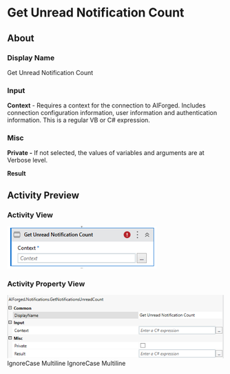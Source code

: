 # Get Unread Notification Count

## About

### Display Name

Get Unread Notification Count

### Input

**Context** - Requires a context for the connection to AIForged. Includes connection configuration information, user information and authentication information. This is a regular VB or C# expression.

### Misc

**Private -** If not selected, the values of variables and arguments are at Verbose level.

**Result**

## Activity Preview

### Activity View

![](../../../assets/image%20%2890%29%20%281%29.png)
### Activity Property View

![](../../../assets/image%20%2844%29%20%282%29.png)
 IgnoreCase Multiline IgnoreCase Multiline

